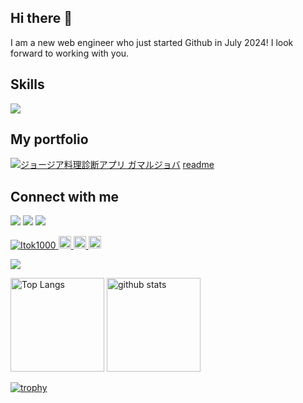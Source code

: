 ## Hi there 👋
I am a new web engineer who just started Github in July 2024!
I look forward to working with you.

## Skills
![](https://skillicons.dev/icons?i=html,scss,js,ruby,rails,docker,figma,bootstrap,aws,ubuntu)
## My portfolio
[![ジョージア料理診断アプリ ガマルジョバ](https://github.com/user-attachments/assets/286864db-b868-496f-a1ed-55805c6b6295)](https://gamarjoba.fly.dev/)
[ readme ](https://github.com/Itok1000/master)


## Connect with me
[![](https://skillicons.dev/icons?i=twitter)](https://x.com/Itoken1000) [![](https://skillicons.dev/icons?i=instagram)](https://www.instagram.com/uotiatnek2525) [![](https://skillicons.dev/icons?i=github)](https://github.com/Itok1000)

<p align="left">
  <a href="https://github.com/Itok1000/Itok1000/">
    <img src="https://komarev.com/ghpvc/?username=Itok1000" alt="Itok1000" />
  </a>
  <a href="https://github.com/Itok1000">
    <img height="20" src="https://img.shields.io/github/followers/Itok1000?label=follow&logo=github&style=flat" />
  </a>
  <a href="http://qiita.com/jiantaiyiteng1">
    <img height="20" src="https://qiita-badge.apiapi.app/s/jiantaiyiteng1/posts.svg" />
  </a>
  <//qiita.com/jiantaiyiteng1">
    <img height="20" src="https://qiita-badge.apiapi.app/s/jiantaiyiteng1/contributions.svg" />
  </a>
</p>

![](http://github-profile-summary-cards.vercel.app/api/cards/profile-details?username=Itok1000&theme=2077)

<p align="left"> 
  <img alt="Top Langs" height="150px" src="https://github-readme-stats.vercel.app/api/top-langs/?username=Itok1000&layout=compact&count_private=true&show_icons=true&theme=onedark" />
  <img alt="github stats" height="150px" src="https://github-readme-stats.vercel.app/api?username=Itok1000&count_private=true&show_icons=true&show_icons=true&theme=onedark" />
</p>

[![trophy](https://github-profile-trophy.vercel.app/?username=Itok1000&theme=onedark&column=7
)](https://github.com/ryo-ma/github-profile-trophy)

<!--
**Itok1000/Itok1000** is a ✨ _special_ ✨ repository because its `README.md` (this file) appears on your GitHub profile.

Here are some ideas to get you started:

- 🔭 I’m currently working on ...
- 🌱 I’m currently learning ...
- 👯 I’m looking to collaborate on ...
- 🤔 I’m looking for help with ...
- 💬 Ask me about ...
- 📫 How to reach me: ...
- 😄 Pronouns: ...
- ⚡ Fun fact: ...
-->
